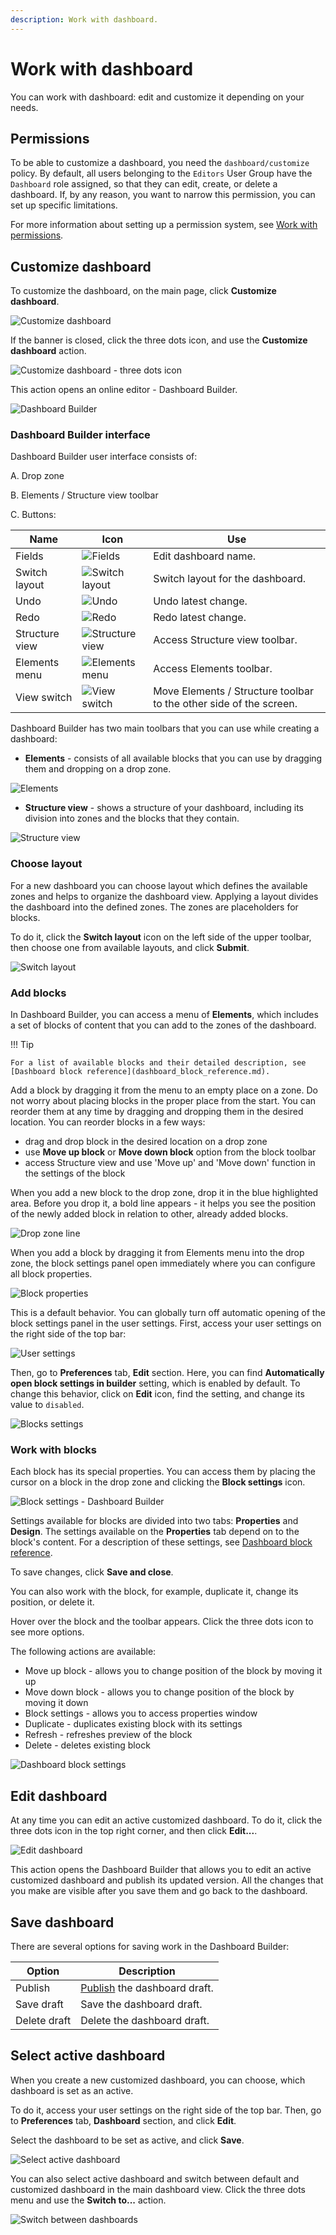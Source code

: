 ```yaml
---
description: Work with dashboard.
---
```


# Work with dashboard

You can work with dashboard: edit and customize it depending on your needs.

## Permissions

To be able to customize a dashboard, you need the `dashboard/customize` policy.
By default, all users belonging to the `Editors` User Group have the `Dashboard` role assigned, so that they can edit, create, or delete a dashboard.
If, by any reason, you want to narrow this permission, you can set up specific limitations.

For more information about setting up a permission system, see [Work with permissions](work_with_permissions.md).

## Customize dashboard

To customize the dashboard, on the main page, click **Customize dashboard**.

![Customize dashboard](customize_dashboard.png "Customize dashboard")

If the banner is closed, click the three dots icon, and use the **Customize dashboard** action.

![Customize dashboard - three dots icon](customize_dashboard_icon.png "Customize dashboard - three dots icon")

This action opens an online editor - Dashboard Builder.

![Dashboard Builder](dashboard_builder.png "Dashboard Builder")

### Dashboard Builder interface

Dashboard Builder user interface consists of:

A. Drop zone

B. Elements / Structure view toolbar

C. Buttons:

|Name|Icon|Use|
--------|-----------|----------
|Fields|![Fields](dashboard_fields.png)|Edit dashboard name.|
|Switch layout|![Switch layout](dashboard_switch_layout.png)|Switch layout for the dashboard.|
|Undo|![Undo](dashboard_undo.png)|Undo latest change.|
|Redo|![Redo](dashboard_redo.png)|Redo latest change.|
|Structure view|![Structure view](dashboard_structure_view.png)|Access Structure view toolbar.|
|Elements menu|![Elements menu](dashboard_elements.png)|Access Elements toolbar.|
|View switch|![View switch](dashboard_switch_toolbar.png)|Move Elements / Structure toolbar to the other side of the screen.|

Dashboard Builder has two main toolbars that you can use while creating a dashboard:

- **Elements** - consists of all available blocks that you can use by dragging them and dropping on a drop zone.

![Elements](dashboard_elements_toolbar.png)

- **Structure view** - shows a structure of your dashboard, including its division into zones and the blocks that they contain.

![Structure view](dashboard_structure_view_toolbar.png)

### Choose layout

For a new dashboard you can choose layout which defines the available zones and helps to organize the dashboard view.
Applying a layout divides the dashboard into the defined zones.
The zones are placeholders for blocks.

To do it, click the **Switch layout** icon on the left side of the upper toolbar, then choose one from available layouts, and click **Submit**.

![Switch layout](dashboard_switch_layout_window.png)

### Add blocks

In Dashboard Builder, you can access a menu of **Elements**, which includes a set of blocks of content that you can add to the zones of the dashboard.

!!! Tip

    For a list of available blocks and their detailed description, see [Dashboard block reference](dashboard_block_reference.md).

Add a block by dragging it from the menu to an empty place on a zone.
Do not worry about placing blocks in the proper place from the start.
You can reorder them at any time by dragging and dropping them in the desired location.
You can reorder blocks in a few ways:

- drag and drop block in the desired location on a drop zone
- use **Move up block** or **Move down block** option from the block toolbar
- access Structure view and use 'Move up' and 'Move down' function in the settings of the block

When you add a new block to the drop zone, drop it in the blue highlighted area.
Before you drop it, a bold line appears  - it helps you see the position of the newly added block in relation to other, already added blocks.

![Drop zone line](dashboard_blue_line.png)

When you add a block by dragging it from Elements menu into the drop zone, the block settings panel open immediately where you can configure all block properties.

![Block properties](dashboard_block_properties.png)

This is a default behavior.
You can globally turn off automatic opening of the block settings panel in the user settings.
First, access your user settings on the right side of the top bar:

![User settings](user_settings_builder.png "User settings")

Then, go to **Preferences** tab, **Edit** section.
Here, you can find **Automatically open block settings in builder** setting, which is enabled by default.
To change this behavior, click on **Edit** icon, find the setting, and change its value to `disabled`.

![Blocks settings](user_settings_blocks_builder.png "User settings - blocks settings")

### Work with blocks

Each block has its special properties.
You can access them by placing the cursor on a block in the drop zone and clicking the **Block settings** icon.

![Block settings - Dashboard Builder](block_settings_builder.png "Block settings - Dashboard Builder")

Settings available for blocks are divided into two tabs: **Properties** and **Design**.
The settings available on the **Properties** tab depend on to the block's content.
For a description of these settings, see [Dashboard block reference](dashboard_block_reference.md).

To save changes, click **Save and close**.

You can also work with the block, for example, duplicate it, change its position, or delete it.

Hover over the block and the toolbar appears.
Click the three dots icon to see more options.

The following actions are available:

- Move up block - allows you to change position of the block by moving it up
- Move down block - allows you to change position of the block by moving it down
- Block settings - allows you to access properties window
- Duplicate - duplicates existing block with its settings
- Refresh - refreshes preview of the block
- Delete - deletes existing block

![Dashboard block settings](dashboard_block_actions.png "Dashboard block settings")

## Edit dashboard

At any time you can edit an active customized dashboard.
To do it, click the three dots icon in the top right corner, and then click **Edit...**.

![Edit dashboard](edit_active_dashboard.png "Edit dashboard")

This action opens the Dashboard Builder that allows you to edit an active customized dashboard and publish its updated version.
All the changes that you make are visible after you save them and go back to the dashboard.

## Save dashboard

There are several options for saving work in the Dashboard Builder:

|Option|Description|
|------|-----------|
|Publish|[Publish](publish_content.md) the dashboard draft. |
|Save draft|Save the dashboard draft.|
|Delete draft|Delete the dashboard draft.|

## Select active dashboard

When you create a new customized dashboard, you can choose, which dashboard is set as an active.

To do it, access your user settings on the right side of the top bar.
Then, go to **Preferences** tab, **Dashboard** section, and click **Edit**.

Select the dashboard to be set as active, and click **Save**.

![Select active dashboard](select_active_dashboard.png "Select active dashboard")

You can also select active dashboard and switch between default and customized dashboard in the main dashboard view.
Click the three dots menu and use the **Switch to...** action.

![Switch between dashboards](switch_dashboard.png "Switch between dashboards")
